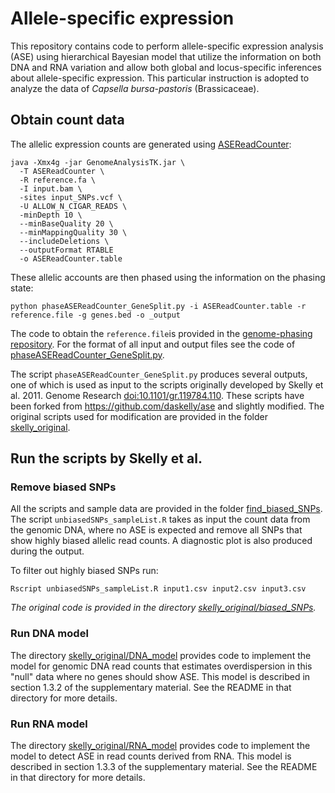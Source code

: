 # Allele-specific expression

This repository contains code to perform allele-specific expression analysis (ASE) using hierarchical Bayesian model that utilize the information on both DNA and RNA variation and allow both global and locus-specific inferences about allele-specific expression. This particular instruction is adopted to analyze the data of *Capsella bursa-pastoris* (Brassicaceae). 

## Obtain count data

The allelic expression counts are generated using [ASEReadCounter](https://software.broadinstitute.org/gatk/gatkdocs/org_broadinstitute_gatk_tools_walkers_rnaseq_ASEReadCounter.php):

```
java -Xmx4g -jar GenomeAnalysisTK.jar \
  -T ASEReadCounter \
  -R reference.fa \
  -I input.bam \
  -sites input_SNPs.vcf \
  -U ALLOW_N_CIGAR_READS \
  -minDepth 10 \
  --minBaseQuality 20 \
  --minMappingQuality 30 \
  --includeDeletions \
  --outputFormat RTABLE 
  -o ASEReadCounter.table
```

These allelic accounts are then phased using the information on the phasing state:

```
python phaseASEReadCounter_GeneSplit.py -i ASEReadCounter.table -r reference.file -g genes.bed -o _output
```

The code to obtain the `reference.file`is provided in the [genome-phasing repository](https://github.com/evodify/genome-phasing). For the format of all input and output files see the code of [phaseASEReadCounter_GeneSplit.py](phaseASEReadCounter_GeneSplit.py).

The script `phaseASEReadCounter_GeneSplit.py` produces several outputs, one of which is used as input to the scripts originally developed by Skelly et al. 2011. Genome Research [doi:10.1101/gr.119784.110](https://dx.doi.org/10.1101/gr.119784.110). These scripts have been forked from https://github.com/daskelly/ase and slightly modified. The original scripts used for modification are provided in the folder [skelly_original](skelly_original).

## Run the scripts by Skelly et al.

### Remove biased SNPs

All the scripts and sample data are provided in the folder [find_biased_SNPs](find_biased_SNPs).
The script `unbiasedSNPs_sampleList.R` takes as input the count data from the genomic DNA, where no ASE is expected and remove all SNPs that show highly biased allelic read counts. A diagnostic plot is also produced during the output.

To filter out highly biased SNPs run:

```
Rscript unbiasedSNPs_sampleList.R input1.csv input2.csv input3.csv 
```

*The original code is provided in the directory [skelly_original/biased_SNPs](skelly_original/biased_SNPs).*

### Run DNA model
The directory [skelly_original/DNA_model](skelly_original/DNA_model) provides code to implement the model
for genomic DNA read counts that estimates overdispersion in this "null" data where 
no genes should show ASE. This model is described in section 1.3.2 of the 
supplementary material. See the README in that directory for more details.

### Run RNA model
The directory [skelly_original/RNA_model](skelly_original/RNA_model) provides code to implement the model
to detect ASE in read counts derived from RNA. This model is described in section 1.3.3 
of the supplementary material. See the README in that directory for more details.

